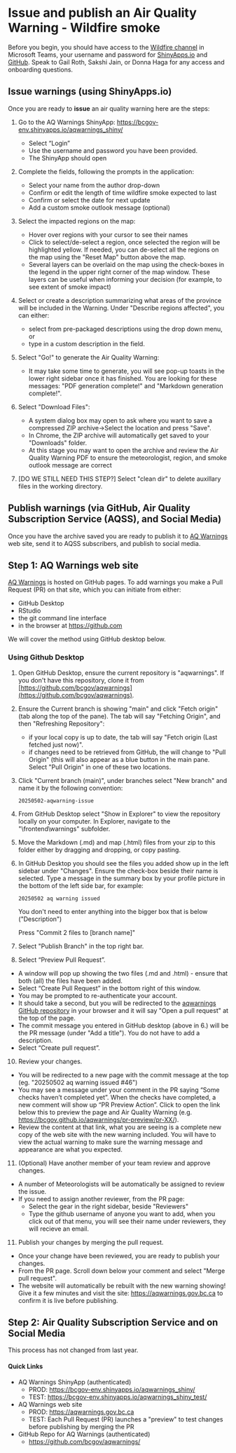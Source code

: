 # Issue and publish an Air Quality Warning - Wildfire smoke

Before you begin, you should have access to the [Wildfire channel](https://teams.microsoft.com/l/channel/19%3Adbcd68403ff248a5b85d86b3c0f2edfb%40thread.tacv2/Wildfire?groupId=08b39b07-19dc-4340-9e31-ecea7c416570&tenantId=6fdb5200-3d0d-4a8a-b036-d3685e359adc) in Microsoft Teams, your username and password for [ShinyApps.io](login.shinyapps.io) and [GitHub](github.com). Speak to Gail Roth, Sakshi Jain, or Donna Haga for any access and onboarding questions.

## Issue warnings (using ShinyApps.io)

Once you are ready to **issue** an air quality warning here are the steps: 

1. Go to the AQ Warnings ShinyApp: https://bcgov-env.shinyapps.io/aqwarnings_shiny/ 
    - Select “Login”
    - Use the username and password you have been provided.
    - The ShinyApp should open

2. Complete the fields, following the prompts in the application:
    - Select your name from the author drop-down
    - Confirm or edit the length of time wildfire smoke expected to last
    - Confirm or select the date for next update
    - Add a custom smoke outlook message (optional)

3. Select the impacted regions on the map:
    - Hover over regions with your cursor to see their names
    - Click to select/de-select a region, once selected the region will be highlighted yellow. If needed, you can de-select all the regions on the map using the "Reset Map" button above the map.
    - Several layers can be overlaid on the map using the check-boxes in the legend in the upper right corner of the map window. These layers can be useful when informing your decision (for example, to see extent of smoke impact) 

4. Select or create a description summarizing what areas of the province will be included in the Warning. Under "Describe regions affected", you can either:
    - select from pre-packaged descriptions using the drop down menu, or
    - type in a custom description in the field.

5. Select "Go!" to generate the Air Quality Warning:
    - It may take some time to generate, you will see pop-up toasts in the lower right sidebar once it has finished. You are looking for these messages: "PDF generation complete!" and "Markdown generation complete!".

6. Select "Download Files":
    - A system dialog box may open to ask where you want to save a compressed ZIP archive->Select the location and press "Save".
    - In Chrome, the ZIP archive will automatically get saved to your "Downloads" folder. 
    - At this stage you may want to open the archive and review the Air Quality Warning PDF to ensure the meteorologist, region, and smoke outlook message are correct
    
7. [DO WE STILL NEED THIS STEP?] Select "clean dir" to delete auxillary files in the working directory.
    

## Publish warnings (via GitHub, Air Quality Subscription Service (AQSS), and Social Media)

Once you have the archive saved you are ready to publish it to [AQ Warnings](https://aqwarnings.gov.bc.ca/) web site, send it to AQSS subscribers, and publish to social media.

## Step 1: AQ Warnings web site

[AQ Warnings](https://aqwarnings.gov.bc.ca/) is hosted on GitHub pages. To add warnings you make a Pull Request (PR) on that site, which you can initiate from either:
- GitHub Desktop 
- RStudio
- the git command line interface
- in the browser at https://github.com

We will cover the method using GitHub desktop below.

### Using Github Desktop

1. Open GitHub Desktop, ensure the current repository is "aqwarnings". If you don't have this repository, clone it from [https://github.com/bcgov/aqwarnings](https://github.com/bcgov/aqwarnings).

2. Ensure the Current branch is showing "main" and click "Fetch origin" (tab along the top of the pane). The tab will say "Fetching Origin", and then "Refreshing Repository":
    - if your local copy is up to date,  the tab will say "Fetch origin (Last fetched just now)".
    - if changes need to be retrieved from GitHub, the will change to "Pull Origin" (this will also appear as a blue button in the main pane. Select "Pull Origin" in one of these two locations.

3. Click "Current branch (main)", under branches select "New branch" and name it by the following convention:

   `20250502-aqwarning-issue`

4. From GitHub Desktop select "Show in Explorer" to view the repository locally on your computer. In Explorer, navigate to the "\frontend\warnings" subfolder. 

5. Move the Markdown (.md) and map (.html) files from your zip to this folder either by dragging and dropping, or copy pasting. 

6. In GitHub Desktop you should see the files you added show up in the left sidebar under "Changes". Ensure the check-box beside their name is selected. Type a message in the summary box by your profile picture in the bottom of the left side bar, for example:

   `20250502 aq warning issued` 
  
    You don't need to enter anything into the bigger box that is below ("Description")

    Press "Commit 2 files to [branch name]"

7. Select "Publish Branch" in the top right bar.

8. Select “Preview Pull Request”. 
  - A window will pop up showing the two files (.md and .html) - ensure that both (all) the files have been added. 
  - Select “Create Pull Request” in the bottom right of this window. 
  - You may be prompted to re-authenticate your account.
  - It should take a second, but you will be redirected to the [aqwarnings GitHub repository](https://github.com/bcgov/aqwarnings) in your browser and it will say "Open a pull request" at the top of the page. 
  - The commit message you entered in GitHub desktop (above in 6.) will be the PR message (under "Add a title"). You do not have to add a description.
  - Select “Create pull request”.
  
10. Review your changes.
  - You will be redirected to a new page with the commit message at the top (eg. "20250502 aq warning issued #46")
  - You may see a message under your comment in the PR saying “Some checks haven’t completed yet”. When the checks have completed, a new comment will show up “PR Preview Action”. Click to open the link below this to preview the page and Air Quality Warning (e.g. https://bcgov.github.io/aqwarnings/pr-preview/pr-XX/).
  - Review the content at that link, what you are seeing is a complete new copy of the web site with the new warning included. You will have to view the actual warning to make sure the warning message and appearance are what you expected.

11. (Optional) Have another member of your team review and approve changes.
  - A number of Meteorologists will be automatically be assigned to review the issue.
  - If you need to assign another reviewer, from the PR page:
    - Select the gear in the right sidebar, beside "Reviewers"
    - Type the github username of anyone you want to add, when you click out of that menu, you will see their name under reviewers, they will recieve an email.

11. Publish your changes by merging the pull request.
  - Once your change have been reviewed, you are ready to publish your changes.
  - From the PR page. Scroll down below your comment and select "Merge pull request". 
  - The website will automatically be rebuilt with the new warning showing! Give it a few minutes and visit the site: https://aqwarnings.gov.bc.ca to confirm it is live before publishing.
  

## Step 2: Air Quality Subscription Service and on Social Media

This process has not changed from last year.

#### Quick Links

- AQ Warnings ShinyApp (authenticated)
    - PROD: https://bcgov-env.shinyapps.io/aqwarnings_shiny/
    - TEST: https://bcgov-env.shinyapps.io/aqwarnings_shiny_test/ 
- AQ Warnings web site
    - PROD: https://aqwarnings.gov.bc.ca
    - TEST: Each Pull Request (PR) launches a "preview" to test changes before publishing by merging the PR
- GitHub Repo for AQ Warnings (authenticated)
    - https://github.com/bcgov/aqwarnings/